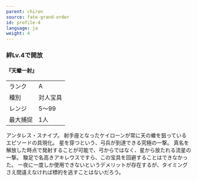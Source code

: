 ```yaml
---
parent: chiron
source: fate-grand-order
id: profile-4
language: ja
weight: 4
---
```


### 絆Lv.4で開放

#### 『天蠍一射』

<table>
  <tr><td>ランク</td><td>A</td></tr>
  <tr><td>種別</td><td>対人宝具</td></tr>
  <tr><td>レンジ</td><td>5～99</td></tr>
  <tr><td>最大捕捉</td><td>1人</td></tr>
</table>

アンタレス・スナイプ。
射手座となったケイローンが常に天の蠍を狙っているエピソードの具現化。
星を穿つという、弓兵が到達できる究極の一撃。
真名を解放した時点で発射することが可能で、弓からではなく、星から放たれる流星の一撃。
駿足で名高きアキレウスですら、この宝具を回避することはできなかった。
一夜に一度しか使用できないというデメリットが存在するが、タイミングさえ間違えなければ標的を逃すことはないだろう。

